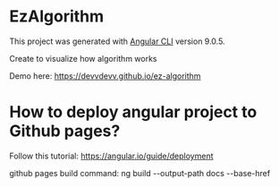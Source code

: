 # EzAlgorithm

This project was generated with [Angular CLI](https://github.com/angular/angular-cli) version 9.0.5.

Create to visualize how algorithm works

Demo here: https://devvdevv.github.io/ez-algorithm

# How to deploy angular project to Github pages?

Follow this tutorial: https://angular.io/guide/deployment

github pages build command: ng build --output-path docs --base-href
